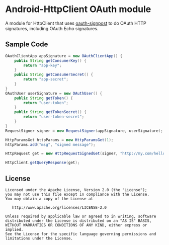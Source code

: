 Android-HttpClient OAuth module
===============================

A module for HttpClient that uses [oauth-signpost][1] to do OAuth HTTP signatures, including OAuth Echo signatures.

Sample Code
-----------

```java
OAuthClientApp appSignature = new OAuthClientApp() {
	public String getConsumerKey() {
		return "app-key";
	}
	public String getConsumerSecret() {
		return "app-secret";
	}
}
OAuthUser userSignature = new OAuthUser() {
	public String getToken() {
		return "user-token";
	}
	public String getTokenSecret() {
		return "user-token-secret";
	}
}
RequestSigner signer = new RequestSigner(appSignature, userSignature);

HttpParamsGet httpParams = new HttpParamsGet(1);
httpParams.add("msg", "signed message");

HttpRequest get = new HttpRequestSignedGet(signer, "http://my.com/hello", httpParams);

HttpClient.getQueryResponse(get);
```

License
-------

    Licensed under the Apache License, Version 2.0 (the "License");
    you may not use this file except in compliance with the License.
    You may obtain a copy of the License at

       http://www.apache.org/licenses/LICENSE-2.0

    Unless required by applicable law or agreed to in writing, software
    distributed under the License is distributed on an "AS IS" BASIS,
    WITHOUT WARRANTIES OR CONDITIONS OF ANY KIND, either express or implied.
    See the License for the specific language governing permissions and
    limitations under the License.

[1]: https://code.google.com/p/oauth-signpost/
